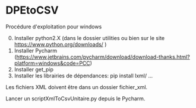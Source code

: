 # DPEtoCSV

Procédure d'exploitation pour windows

0) Installer python2.X (dans le dossier utilities ou bien sur le site https://www.python.org/downloads/ )
1) Installer Pycharm (https://www.jetbrains.com/pycharm/download/download-thanks.html?platform=windows&code=PCC)
2) Installer get_pip
3) Installer les librairies de dépendances: pip install lxml/ ...

Les fichiers XML doivent être dans un dossier fichier_xml.

Lancer un scriptXmlToCsvUnitaire.py depuis le Pycharm.
